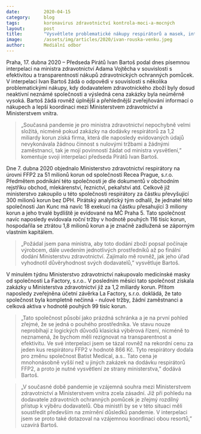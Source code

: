 ```yaml
---
date:         2020-04-15
category:     blog
tags:         koronavirus zdravotnictví kontrola-moci-a-mocných
layout:       post
title:        "Vysvětlete problematické nákupy respirátorů a masek, interpeluje předseda Pirátů Bartoš ministra zdravotnictví "
image:        /assets/img/articles/2020/ivan-rouska-venku.jpeg
author:       Mediální odbor
--- 
```


 

Praha, 17. dubna 2020 – Předseda Pirátů Ivan Bartoš podal dnes písemnou interpelaci na ministra zdravotnictví Adama Vojtěcha v souvislosti s efektivitou a transparentností nákupů zdravotnických ochranných pomůcek. V interpelaci Ivan Bartoš žádá o odpovědi v souvislosti s několika problematickými nákupy, kdy dodavatelem zdravotnického zboží byly dosud neaktivní neznámé společnosti a výsledná cena zakázky byla neúměrně vysoká. Bartoš žádá rovněž úplnější a přehlednější zveřejňování informací o nákupech a lepší koordinaci mezi Ministerstvem zdravotnictví a Ministerstvem vnitra. 

> „Současná pandemie je pro ministra zdravotnictví nepochybně velmi složitá, nicméně pokud zakázky na dodávky respirátorů za 1,2 miliardy korun získá firma, která dle naposledy evidovaných údajů nevykonávala žádnou činnost s nulovými tržbami a žádnými zaměstnanci, tak je mojí povinností žádat od ministra vysvětlení,” komentuje svoji interpelaci předseda Pirátů Ivan Bartoš.


Dne 7. dubna 2020 objednalo Ministerstvo zdravotnictví respirátory na úrovni FFP2 za 51 milionů korun od společnosti Recea Prague, s.r.o. Předmětem podnikání této společnosti je dle dokumentů v obchodním rejstříku obchod, mlekárenství, řeznictví, pekařství atd. Celkově již ministerstvo zakoupilo u této společnosti respirátory za částku převyšující 300 milionů korun bez DPH. Pirátský analytický tým odhalil, že jednatel této společnosti Jan Kunc má navíc 18 exekucí na částku přesahující 3 miliony korun a jeho trvalé bydliště je evidované na MČ Praha 5. Tato společnost navíc naposledy evidovala roční tržby v hodnotě pouhých 116 tisíc korun, hospodařila se ztrátou 1,8 milionů korun a je značně zadlužená se záporným vlastním kapitálem.

> „Požádal jsem pana ministra, aby toto dodání zboží popsal počínaje výrobcem, dále uvedením jednotlivých prostředníků až po finální dodání Ministerstvu zdravotnictví. Zajímalo mě rovněž, jak jeho úřad vyhodnotil důvěryhodnost svých dodavatelů,” vysvětluje Bartoš.


V minulém týdnu Ministerstvo zdravotnictví nakupovalo medicínské masky od společnosti La Factory, s.r.o.. V posledním měsíci tato společnost získala zakázky u Ministerstva zdravotnictví již za 1,2 miliardy korun. Přitom naposledy zveřejněna účetní závěrka La Factory, s.r.o. dokládá, že tato společnost byla kompletně nečinná - nulové tržby, žádní zaměstnanci a celková aktiva v hodnotě pouhých 99 tisíc korun.

> „Tato společnost působí jako prázdná schránka a je na první pohled zřejmé, že se jedná o pouhého prostředníka. Ve stavu nouze neprobíhají z logických důvodů klasická výběrová řízení, nicméně to neznamená, že bychom měli rezignovat na transparentnost a efektivitu. Ve své interpelaci jsem se tázal rovněž na rekordní cenu za jeden kus respirátoru FFP2 v hodnotě 866 Kč. Tyto respirátory dodala pro změnu společnost Batist Medical, a.s.. Tato cena je mnohonásobně vyšší než u jiných zakázek na dodávku respirátorů FFP2, a proto je nutné vysvětlení ze strany ministerstva,” dodává Bartoš.


> „V současné době pandemie je vzájemná souhra mezi Ministerstvem zdravotnictví a Ministerstvem vnitra zcela zásadní. Již při pohledu na dodavatele zdravotních ochranných pomůcek je zřejmý rozdílný přístup k výběru dodavatelů. Oba ministři by se v této situaci měli soustředit především na zmírnění důsledků pandemie. V interpelaci jsem se proto také dotazoval na vzájemnou koordinaci obou resortů,” uzavírá Bartoš.
